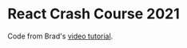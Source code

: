 # React Crash Course 2021

Code from Brad's [video tutorial](https://www.youtube.com/watch?v=w7ejDZ8SWv8).

